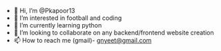 - 👋 Hi, I’m @Pkapoor13
- 👀 I’m interested in football and coding 
- 🌱 I’m currently learning python
- 💞️ I’m looking to collaborate on any backend/frontend website creation
- 📫 How to reach me (gmail)- gnyeet@gmail.com

<!---
Pkapoor13/Pkapoor13 is a ✨ special ✨ repository because its `README.md` (this file) appears on your GitHub profile.
You can click the Preview link to take a look at your changes.
--->
